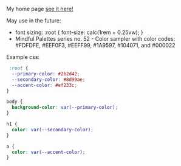 
My home page  [see it here!](https://srdjan.github.io/)


May use in the future: 

- font sizing:
  :root {
    font-size: calc(1rem + 0.25vw);
  }
- Mindful Palettes series no. 52 - Color sampler with color codes:
 #FDFDFE, #EEF0F3, #EEFF99, #1A9597, #104071, and #000022

Example css: 
```css
 :root {
  --primary-color: #2b2d42;
  --secondary-color: #8d99ae;
  --accent-color: #ef233c;
}

body {
  background-color: var(--primary-color);
}

h1 {
  color: var(--secondary-color);
}

a {
  color: var(--accent-color);
}
```